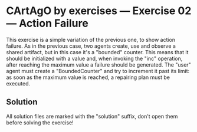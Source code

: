 # CArtAgO by exercises — Exercise 02 — Action Failure

This exercise is a simple variation of the previous one, to show action failure. 
As in the previous case, two agents create, use and observe a shared artifact,
but in this case it's a "bounded" counter.
This means that it should be initialized with a value and, when invoking the "inc" operation,
after reaching the maximum value a failure should be generated.
The "user" agent must create a "BoundedCounter"
and try to increment it past its limit: as soon as the maximum value is reached, a repairing plan must be executed.

## Solution

All solution files are marked with the "solution" suffix, don't open them before solving the exercise!
